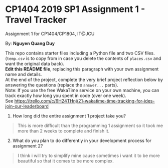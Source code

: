 # CP1404 2019 SP1 Assignment 1 - Travel Tracker
Assignment 1 for CP1404/CP1804, IT@JCU

By: **Nguyen Quang Duy**  

This repo contains starter files including a Python file and two CSV files.  
(`temp.csv` is to copy from in case you delete the contents of `places.csv` and want the original data back).  
**Edit this README file**, replacing this paragraph with your own assignment name and details.  
At the end of the project, complete the very brief project reflection below by answering the questions (replace the `answer...` parts).  
Note: If you use the free WakaTime service on your own machine, you can track exactly how long you spent in code (over one week).  
See https://trello.com/c/6H24THnj/21-wakatime-time-tracking-for-ides-join-our-leaderboard

1. How long did the entire assignment 1 project take you?
> This is more difficult than the programming 1 assignment so it took me more than 2 weeks to complete and finish it.

2. What do you plan to do  differently in your development process for assignment 2?
> I think i will try to simplify mine cause sometimes i want it to be more beautiful so that it comes to be more complex.
